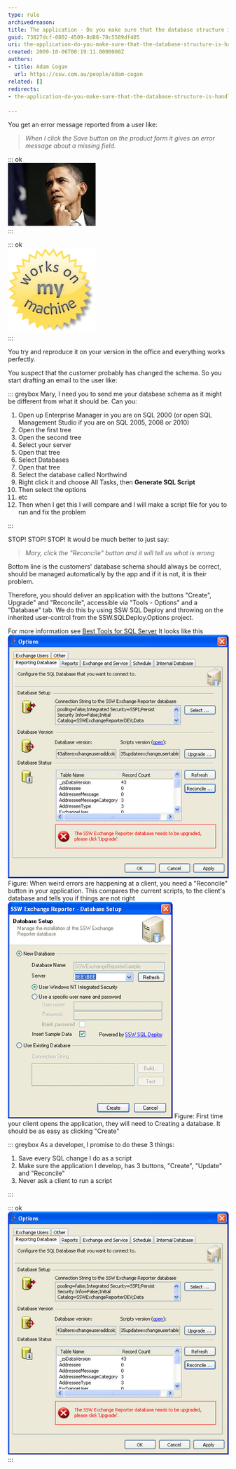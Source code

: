 ```yaml
---
type: rule
archivedreason: 
title: The application - Do you make sure that the database structure is handled automatically via 3 buttons "Create", "Upgrade" and "Reconcile"?
guid: 73827dcf-0802-4509-8d88-70c5589df405
uri: the-application-do-you-make-sure-that-the-database-structure-is-handled-automatically-via-3-buttons-create-upgrade-and-reconcile
created: 2009-10-06T00:19:11.0000000Z
authors:
- title: Adam Cogan
  url: https://ssw.com.au/people/adam-cogan
related: []
redirects:
- the-application-do-you-make-sure-that-the-database-structure-is-handled-automatically-via-3-buttons-＂create＂-＂upgrade＂-and-＂reconcile＂

---
```


You get an error message reported from a user like:


> *When I click the Save button on the product form it gives an error message about a missing field.*


::: ok  
![Figure: The developer thinks "what could be wrong"](ObamaThinking.jpg)  
:::  

::: ok  
![Figure: The developer tests then replies "Works on my machine"](WorksOnMyMachine.png)  
:::  

You try and reproduce it on your version in the office and everything works perfectly.

 You suspect that the customer probably has changed the schema. So you start drafting an email to the user like:

<!--endintro-->


::: greybox
Mary, I need you to send me your database schema as it might be different from what it should be. Can you:

1. Open up Enterprise Manager in you are on SQL 2000 (or open SQL Management Studio if you are on SQL 2005, 2008 or 2010)
2. Open the first tree
3. Open the second tree
4. Select your server
5. Open that tree
6. Select Databases
7. Open that tree
8. Select the database called Northwind
9. Right click it and choose All Tasks, then  **Generate SQL Script**
10. Then select the options
11. etc
12. Then when I get this I will compare and I will make a script file for you to run and fix the problem


:::


STOP! STOP! STOP!
 It would be much better to just say:


> *Mary, click the "Reconcile" button and it will tell us what is wrong*


Bottom line is the customers' database schema should always be correct, should be managed automatically by the app and if it is not, it is their problem.

Therefore, you should deliver an application with the buttons "Create", Upgrade" and "Reconcile", accessible via "Tools - Options" and a "Database" tab. We do this by using SSW SQL Deploy and throwing on the inherited user-control from the SSW.SQLDeploy.Options project.

For more information see [Best Tools for SQL Server](http://www.ssw.com.au/ssw/Standards/DeveloperGeneral/SQLservertools.aspx#SQLDeploy)
 It looks like this
![Reconcile](Reconcile.jpg) Figure: When weird errors are happening at a client, you need a "Reconcile" button in your application. This compares the current scripts, to the client's database and tells you if things are not right ![New database dialog](NewDatabaseDialog.jpg) Figure: First time your client opens the application, they will need to Creating a database. It should be as easy as clicking "Create"

::: greybox
As a developer, I promise to do these 3 things:
1. Save every SQL change I do as a script
2. Make sure the application I develop, has 3 buttons, "Create", "Update" and "Reconcile"
3. Never ask a client to run a script


:::


::: ok  
![Figure: Adam makes all his new developers swear in and repeat this](Reconcile.jpg)  
:::
